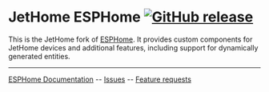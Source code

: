 # JetHome ESPHome [![GitHub release](https://img.shields.io/github/release/jethome-iot/esphome.svg)](https://GitHub.com/jethome-iot/esphome/releases/)

This is the JetHome fork of [ESPHome](http://esphome.io). It provides custom components for JetHome devices and additional features, including support for dynamically generated entities.

---

[ESPHome Documentation](https://esphome.io) -- [Issues](https://github.com/jethome-iot/esphome/issues) -- [Feature requests](https://github.com/jethome-iot/esphome/issues)

